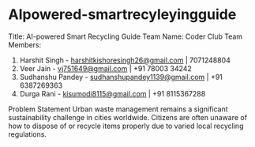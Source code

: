 # AIpowered-smartrecyleyingguide

Title: AI-powered Smart Recycling Guide
Team Name: Coder Club
Team Members:
1. Harshit Singh - harshitkishoresingh26@gmail.com | 7071248804
2. Veer Jain - vj751649@gmail.com | +91 78003 34242
3. Sudhanshu Pandey - sudhanshupandey1139@gmail.com | +91 6387269363
4. Durga Rani - kisumodi8115@gmail.com | +91 8115367288

   
Problem Statement
Urban waste management remains a significant sustainability challenge in cities worldwide. Citizens
are often unaware of how to dispose of or recycle items properly due to varied local recycling
regulations.
